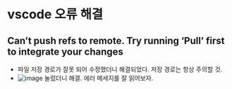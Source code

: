 # vscode 오류 해결

## Can’t push refs to remote. Try running ‘Pull’ first to integrate your changes
* 파일 저장 경로가 잘못 되어 수정했더니 해결되었다. 저장 경로는 항상 주의할 것.<br>
* ![image](https://user-images.githubusercontent.com/56298540/179122754-a0440244-b4ee-47c2-975c-a319bfd49f31.png) 
눌렀더니 해결. 에러 메세지를 잘 읽어보자. 
